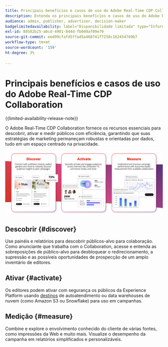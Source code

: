 ```yaml
---
title: Principais benefícios e casos de uso do Adobe Real-Time CDP Collaboration
description: Entenda os principais benefícios e casos de uso do Adobe Real-Time CDP Collaboration
audience: admin, publisher, advertiser, decision-maker
badgelimitedavailability: label="Disponibilidade limitada" type="Informative" url="https://helpx.adobe.com/br/legal/product-descriptions/real-time-customer-data-platform-collaboration.html newtab=true"
exl-id: 88582b25-a0cd-4901-844d-fb049af09e79
source-git-commit: eed99cfafd5ffad5a468741f7258c162454769b7
workflow-type: tm+mt
source-wordcount: '159'
ht-degree: 3%

---
```


# Principais benefícios e casos de uso do Adobe Real-Time CDP Collaboration

{{limited-availability-release-note}}

O Adobe Real-Time CDP Collaboration fornece os recursos essenciais para descobrir, ativar e medir públicos com eficiência, garantindo que suas estratégias de marketing permaneçam robustas e orientadas por dados, tudo em um espaço centrado na privacidade.

<!-- This graphic needs to be updated, it's incorrectly using "brands". -->

![Vantagens e casos de uso do Real-Time CDP Collaboration](/help/assets/benefits-use-cases/discover-activate-measure.png)

## Descobrir {#discover}

Use painéis e relatórios para descobrir públicos-alvo para colaboração. Como anunciante que trabalha com o Collaboration, acesse e entenda as sobreposições de público-alvo para desbloquear o redirecionamento, a supressão e as possíveis oportunidades de prospecção de um amplo inventário de editores.

## Ativar {#activate}

Os editores podem ativar com segurança os públicos da Experience Platform usando [destinos](/help/guide/destinations/experience-platform.md) de autoatendimento ou data warehouses de nuvem (como Amazon S3 ou Snowflake) para uso em campanhas.

## Medição {#measure}

Combine e explore o envolvimento conhecido do cliente de várias fontes, como impressões da Web e muito mais. Visualize o desempenho da campanha em relatórios simplificados e personalizáveis.
